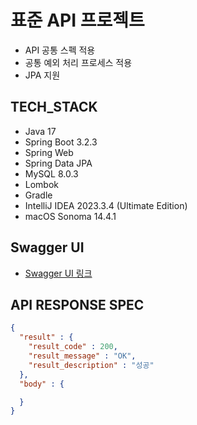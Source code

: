 # 표준 API 프로젝트
- API 공통 스펙 적용
- 공통 예외 처리 프로세스 적용
- JPA 지원

## TECH_STACK
- Java 17
- Spring Boot 3.2.3
- Spring Web
- Spring Data JPA
- MySQL 8.0.3
- Lombok
- Gradle
- IntelliJ IDEA 2023.3.4 (Ultimate Edition)
- macOS Sonoma 14.4.1

## Swagger UI
- [Swagger UI 링크](http://localhost:8888/swagger-ui/index.html)

## API RESPONSE SPEC
```json
{
  "result" : {
    "result_code" : 200,
    "result_message" : "OK",
    "result_description" : "성공"
  },
  "body" : {

  }
}
```